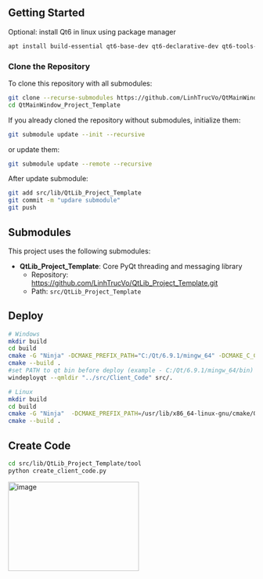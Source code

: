 ## Getting Started

Optional: install Qt6 in linux using package manager
```bash
apt install build-essential qt6-base-dev qt6-declarative-dev qt6-tools-dev qt6-qmltooling-plugins
```

### Clone the Repository

To clone this repository with all submodules:

```bash
git clone --recurse-submodules https://github.com/LinhTrucVo/QtMainWindow_Project_Template.git
cd QtMainWindow_Project_Template
```

If you already cloned the repository without submodules, initialize them:

```bash
git submodule update --init --recursive
```

or update them:

```bash
git submodule update --remote --recursive
```

After update submodule:

```bash
git add src/lib/QtLib_Project_Template
git commit -m "updare submodule"
git push
```

## Submodules

This project uses the following submodules:

- **QtLib_Project_Template**: Core PyQt threading and messaging library
  - Repository: https://github.com/LinhTrucVo/QtLib_Project_Template.git
  - Path: `src/QtLib_Project_Template`

## Deploy

```bash
# Windows
mkdir build
cd build
cmake -G "Ninja" -DCMAKE_PREFIX_PATH="C:/Qt/6.9.1/mingw_64" -DCMAKE_C_COMPILER="C:/Qt/Tools/mingw1310_64/bin/gcc.exe" -DCMAKE_CXX_COMPILER="C:/Qt/Tools/mingw1310_64/bin/g++.exe" -DCMAKE_BUILD_TYPE=Release ..
cmake --build .
#set PATH to qt bin before deploy (example - C:/Qt/6.9.1/mingw_64/bin)
windeployqt --qmldir "../src/Client_Code" src/.
```

```bash
# Linux
mkdir build
cd build
cmake -G "Ninja"  -DCMAKE_PREFIX_PATH=/usr/lib/x86_64-linux-gnu/cmake/Qt6  -DCMAKE_BUILD_TYPE=Release ..
cmake --build .
```

## Create Code
```sh
cd src/lib/QtLib_Project_Template/tool
python create_client_code.py
```
<img width="267" height="182" alt="image" src="https://github.com/user-attachments/assets/1ff44df0-d6a1-4413-9d37-5b907d91ca37" />
